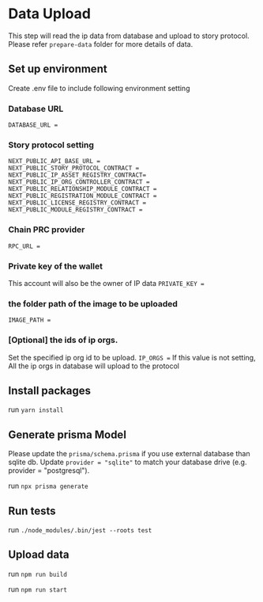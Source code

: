 # Data Upload

This step will read the ip data from database and upload to story protocol. Please refer `prepare-data` folder for more details of data.

## Set up environment
Create .env file to include following environment setting
### Database URL
`DATABASE_URL =`

### Story protocol setting
```
NEXT_PUBLIC_API_BASE_URL =
NEXT_PUBLIC_STORY_PROTOCOL_CONTRACT =
NEXT_PUBLIC_IP_ASSET_REGISTRY_CONTRACT=
NEXT_PUBLIC_IP_ORG_CONTROLLER_CONTRACT =
NEXT_PUBLIC_RELATIONSHIP_MODULE_CONTRACT =
NEXT_PUBLIC_REGISTRATION_MODULE_CONTRACT =
NEXT_PUBLIC_LICENSE_REGISTRY_CONTRACT =
NEXT_PUBLIC_MODULE_REGISTRY_CONTRACT =
```
### Chain PRC provider
`RPC_URL =`

### Private key of the wallet
This account will also be the owner of IP data
`PRIVATE_KEY =`

### the folder path of the image to be uploaded
`IMAGE_PATH =`

### [Optional] the ids of ip orgs. 
Set the specified ip org id to be upload.
`IP_ORGS =`
If this value is not setting, All the ip orgs in database will upload to the protocol

## Install packages

run `yarn install`

## Generate prisma Model
Please update the `prisma/schema.prisma` if you use external database than sqlite db.
Update `provider = "sqlite"` to match your database drive (e.g. provider = "postgresql").

run `npx prisma generate`

## Run tests

run `./node_modules/.bin/jest --roots test`

## Upload data

run `npm run build`

run `npm run start`
